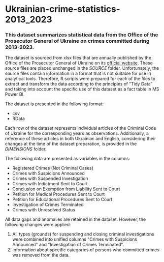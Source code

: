 # Ukrainian-crime-statistics-2013_2023
### This dataset summarizes statistical data from the Office of the Prosecutor General of Ukraine on crimes committed during 2013-2023.

The dataset is sourced from xlsx files that are annually published by the Office of the Prosecutor General of Ukraine on its [official website](https://gp.gov.ua/ua/posts/pro-zareyestrovani-kriminalni-pravoporushennya-ta-rezultati-yih-dosudovogo-rozsliduvannya-2). These source files are placed unchanged in the _SOURCE_ folder. Unfortunately, the source files contain information in a format that is not suitable for use in analytical tools. Therefore, R scripts were prepared for each of the files to extract and transform the data according to the principles of "Tidy Data" and taking into account the specific use of this dataset as a fact table in MS Power BI.

The dataset is presented in the following format:

- csv
- RData

Each row of the dataset represents individual articles of the Criminal Code of Ukraine for the corresponding years as observations. Additionally, a reference of these articles in both Ukrainian and English, considering their changes at the time of the dataset preparation, is provided in the _DIMENSIONS_ folder.

The following data are presented as variables in the columns:

- Registered Crimes (Not Criminal Cases)
- Crimes with Suspicions Announced
- Crimes with Suspended Investigation
- Crimes with Indictment Sent to Court
- Conclusion on Exemption from Liability Sent to Court
- Petition for Medical Procedures Sent to Court
- Petition for Educational Procedures Sent to Court
- Investigation of Crimes Terminated
- Crimes with Unresolved Status
  
All data gaps and anomalies are retained in the dataset. However, the following changes were applied:
1. All types (grounds) for suspending and closing criminal investigations were combined into unified columns "Crimes with Suspicions Announced" and "Investigation of Crimes Terminated".
2. Information about specific categories of persons who committed crimes was removed from the data.
